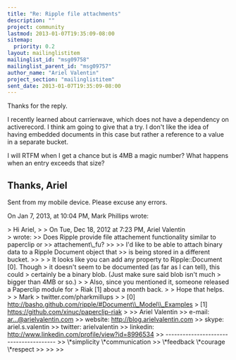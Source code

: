 ```yaml
---
title: "Re: Ripple file attachments"
description: ""
project: community
lastmod: 2013-01-07T19:35:09-08:00
sitemap:
  priority: 0.2
layout: mailinglistitem
mailinglist_id: "msg09758"
mailinglist_parent_id: "msg09757"
author_name: "Ariel Valentin"
project_section: "mailinglistitem"
sent_date: 2013-01-07T19:35:09-08:00
---
```



Thanks for the reply. 

I recently learned about carrierwave, which does not have a dependency on 
activerecord. I think am going to give that a try. I don't like the idea of 
having embedded documents in this case but rather a reference to a value in a 
separate bucket. 

I will RTFM when I get a chance but is 4MB a magic number? What happens when an 
entry exceeds that size? 

Thanks,
Ariel
---
Sent from my mobile device. Please excuse any errors.

On Jan 7, 2013, at 10:04 PM, Mark Phillips  wrote:

&gt; Hi Ariel,
&gt; 
&gt; On Tue, Dec 18, 2012 at 7:23 PM, Ariel Valentin  
&gt; wrote:
&gt;&gt; Does Ripple provide file attachement functionality similar to paperclip or
&gt;&gt; attachement\\_fu?
&gt;&gt; 
&gt;&gt; I'd like to be able to attach binary data to a Ripple Document object that
&gt;&gt; is being stored in a different bucket.
&gt;&gt; 
&gt; 
&gt; It looks like you can add any property to Ripple::Document [0]. Though
&gt; it doesn't seem to be documented (as far as I can tell), this could
&gt; certainly be a binary blob. (Just make sure said blob isn't much
&gt; bigger than 4MB or so.)
&gt; 
&gt; Also, since you mentioned it, someone released a Paperclip module for
&gt; Riak [1] about a month back.
&gt; 
&gt; Hope that helps.
&gt; 
&gt; Mark
&gt; twitter.com/pharkmillups
&gt; 
&gt; [0] http://basho.github.com/ripple/#Document\\_Model\\_Examples
&gt; [1] https://github.com/xinuc/paperclip-riak
&gt; 
&gt;&gt; Ariel Valentin
&gt;&gt; e-mail: ar...@arielvalentin.com
&gt;&gt; website: http://blog.arielvalentin.com
&gt;&gt; skype: ariel.s.valentin
&gt;&gt; twitter: arielvalentin
&gt;&gt; linkedin: http://www.linkedin.com/profile/view?id=8996534
&gt;&gt; ---------------------------------------
&gt;&gt; \\*simplicity \\*communication
&gt;&gt; \\*feedback \\*courage \\*respect
&gt;&gt; 
&gt;&gt; 
&gt;&gt; 

